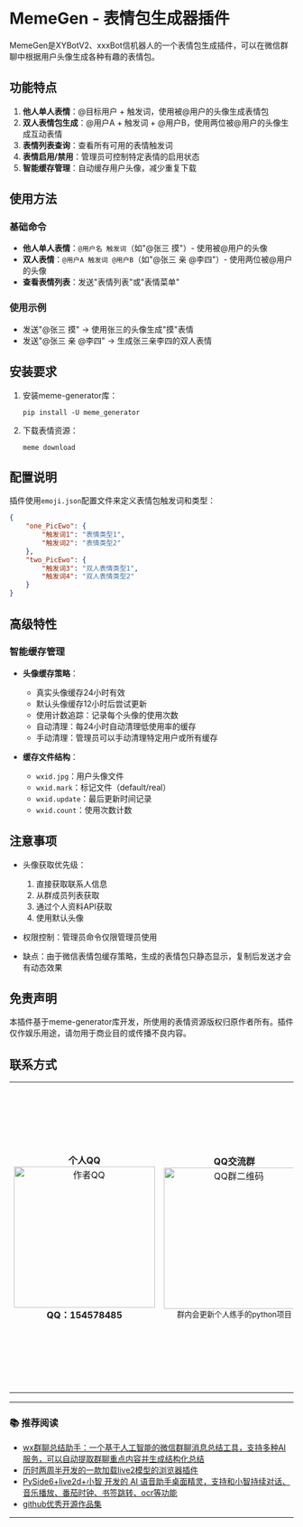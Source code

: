 # MemeGen - 表情包生成器插件

MemeGen是XYBotV2、xxxBot信机器人的一个表情包生成插件，可以在微信群聊中根据用户头像生成各种有趣的表情包。

## 功能特点

1. **他人单人表情**：@目标用户 + 触发词，使用被@用户的头像生成表情包
2. **双人表情包生成**：@用户A + 触发词 + @用户B，使用两位被@用户的头像生成互动表情
3. **表情列表查询**：查看所有可用的表情触发词
4. **表情启用/禁用**：管理员可控制特定表情的启用状态
5. **智能缓存管理**：自动缓存用户头像，减少重复下载

## 使用方法

### 基础命令

- **他人单人表情**：`@用户名 触发词`（如"@张三 摸"）- 使用被@用户的头像
- **双人表情**：`@用户A 触发词 @用户B`（如"@张三 亲 @李四"）- 使用两位被@用户的头像
- **查看表情列表**：发送"表情列表"或"表情菜单"

### 使用示例

- 发送"@张三 摸" → 使用张三的头像生成"摸"表情
- 发送"@张三 亲 @李四" → 生成张三亲李四的双人表情

## 安装要求

1. 安装meme-generator库：
   ```
   pip install -U meme_generator
   ```

2. 下载表情资源：
   ```
   meme download
   ```

## 配置说明

插件使用`emoji.json`配置文件来定义表情包触发词和类型：

```json
{
    "one_PicEwo": {
        "触发词1": "表情类型1",
        "触发词2": "表情类型2"
    },
    "two_PicEwo": {
        "触发词3": "双人表情类型1",
        "触发词4": "双人表情类型2"
    }
}
```

## 高级特性

### 智能缓存管理

- **头像缓存策略**：
  - 真实头像缓存24小时有效
  - 默认头像缓存12小时后尝试更新
  - 使用计数追踪：记录每个头像的使用次数
  - 自动清理：每24小时自动清理低使用率的缓存
  - 手动清理：管理员可以手动清理特定用户或所有缓存

- **缓存文件结构**：
  - `wxid.jpg`：用户头像文件
  - `wxid.mark`：标记文件（default/real）
  - `wxid.update`：最后更新时间记录
  - `wxid.count`：使用次数计数

## 注意事项

- 头像获取优先级：
  1. 直接获取联系人信息
  2. 从群成员列表获取
  3. 通过个人资料API获取
  4. 使用默认头像

- 权限控制：管理员命令仅限管理员使用
- 缺点：由于微信表情包缓存策略，生成的表情包只静态显示，复制后发送才会有动态效果

## 免责声明

本插件基于meme-generator库开发，所使用的表情资源版权归原作者所有。插件仅作娱乐用途，请勿用于商业目的或传播不良内容。 

## 联系方式

<div align="center"><table><tbody><tr><td align="center"><b>个人QQ</b><br><img src="https://wmimg.com/i/1119/2025/02/67a96bb8d3ef6.jpg" width="250" alt="作者QQ"><br><b>QQ：154578485</b></td><td align="center"><b>QQ交流群</b><br><img src="https://wmimg.com/i/1119/2025/02/67a96bb8d6457.jpg" width="250" alt="QQ群二维码"><br><small>群内会更新个人练手的python项目</small></td><td align="center"><b>微信赞赏</b><br><img src="https://wmimg.com/i/1119/2024/09/66dd37a5ab6e8.jpg" width="500" alt="微信赞赏码"><br><small>要到饭咧？啊咧？啊咧？不给也没事~ 请随意打赏</small></td><td align="center"><b>支付宝赞赏</b><br><img src="https://wmimg.com/i/1119/2024/09/66dd3d6febd05.jpg" width="300" alt="支付宝赞赏码"><br><small>如果觉得有帮助,来包辣条犒劳一下吧~</small></td></tr></tbody></table></div>

---

### 📚 推荐阅读

-   [wx群聊总结助手：一个基于人工智能的微信群聊消息总结工具，支持多种AI服务，可以自动提取群聊重点内容并生成结构化总结](https://github.com/Vita0519/wechat_summary)
-   [历时两周半开发的一款加载live2模型的浏览器插件](https://www.allfather.top/archives/live2dkan-ban-niang)
-   [PySide6+live2d+小智 开发的 AI 语音助手桌面精灵，支持和小智持续对话、音乐播放、番茄时钟、书签跳转、ocr等功能](https://www.bilibili.com/video/BV1wN9rYFEze/?share_source=copy_web&vd_source=f3d1033524bcd51cf10e8312ef8376ff)
-   [github优秀开源作品集](https://www.allfather.top/mol2d/)

---